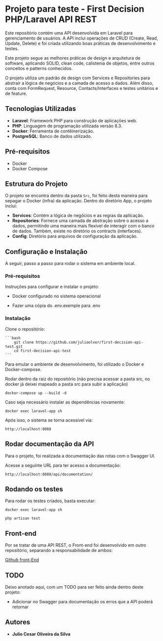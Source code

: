 # Projeto para teste - First Decision PHP/Laravel API REST

Este repositório contém uma API desenvolvida em Laravel para gerenciamento de usuários. A API inclui operações de CRUD (Create, Read, Update, Delete) e foi criada utilizando boas práticas de desenvolvimento e testes.

Este projeto segue as melhores práticas de design e arquitetura de software, aplicando SOLID, clean code, calistenia de objetos, entre outros conceitos e patterns conhecidos.

O projeto utiliza um padrão de design com Services e Repositories para abstrair a lógica de negócios e a camada de acesso a dados. Além disso, conta com FormRequest, Resource, Contacts/Interfaces e testes unitários e de feature.

## Tecnologias Utilizadas

- **Laravel**: Framework PHP para construção de aplicações web.
- **PHP**: Linguagem de programação utilizada versão 8.3.
- **Docker**: Ferramenta de contêinerização.
- **PostgreSQL**: Banco de dados utilizado.

## Pré-requisitos

- Docker
- Docker Compose


## Estrutura do Projeto

O projeto se encontra dentro da pasta `Src`, foi feito desta maneira para sepagar o Docker (infra) da aplicação. Dentro do diretório App, o projeto inclui:

-   **Services**: Contém a lógica de negócios e as regras da aplicação.
-   **Repositories**: Fornece uma camada de abstração sobre o acesso a dados, permitindo uma maneira mais flexível de interagir com o banco de dados. Também, existe no diretório os contracts (interfaces).
-   **Config**: Diretório para arquivos de configuração da aplicação.

## Configuração e Instalação

A seguir, passo a passo para rodar o sistema em ambiente local.

### Pré-requisitos

Instruções para configurar e instalar o projeto:

-   Docker configurado no sistema operacional

-   Fazer uma cópia do .env.exemple para .env

### Instalação

Clone o repositório:

    ```bash
        git clone https://github.com/julioolver/first-decision-api-test.git
        cd first-decision-api-test
    ```

Para emular o ambiente de desenvolvimento, foi utilizado o Docker e Docker-compose.

Rodar dentro da raiz do repositório (não precisa acessar a pasta src, no docker já deixei mapeado a pasta src para subir a aplicação)

```
docker-compose up --build -d
```

Caso seja necessário instalar as dependências novamente:

```
docker exec laravel-app sh
```

Após isso, o sistema se torna acessível via:

`http://localhost:8088`

## Rodar documentação da API

Para o projeto, foi realizada a documentação das rotas com o Swagger UI.

Acesse a seguinte URL para ter acesso a documentação:

`http://localhost:8088/api/documentation/`

## Rodando os testes

Para rodar os testes criados, basta executar:

```
docker exec laravel-app sh
```

```
php artisan test
```
## Front-end

Por se tratar de uma API REST, o Front-end foi desenvolvido em outro repositório, separando a responsabilidade de ambos:

[Github front-End](https://github.com/julioolver/first-decision-front-end-test)


## TODO

Deixo anotado aqui, com um TODO para ser feito ainda dentro deste projeto:

-   Adicionar no Swagger para documentação os erros que a API poderá retornar

## Autores

-   **Julio Cesar Oliveira da Silva**
